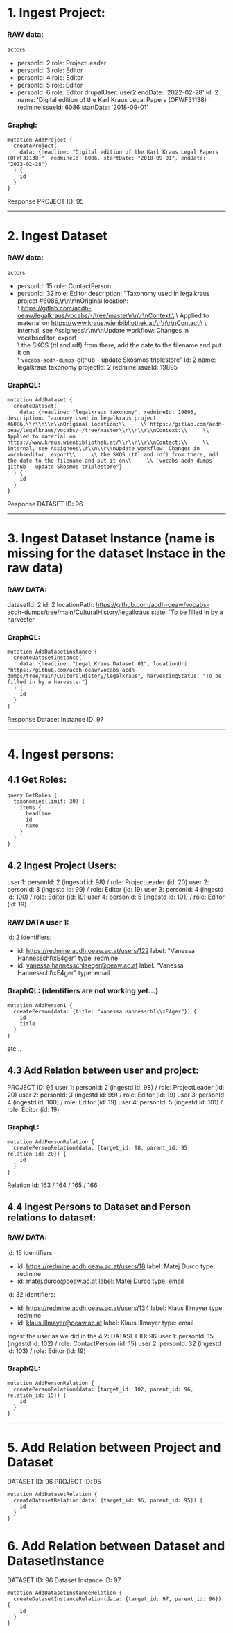 # 1. Ingest Project:
### RAW data:

actors:
  - personId: 2
    role: ProjectLeader
  - personId: 3
    role: Editor
  - personId: 4
    role: Editor
  - personId: 5
    role: Editor
  - personId: 6
    role: Editor
drupalUser: user2
endDate: '2022-02-28'
id: 2
name: 'Digital edition of the Karl Kraus Legal Papers (OFWF31138) '
redmineIssueId: 6086
startDate: '2018-09-01'

### Graphql:
```
mutation AddProject {
  createProject(
    data: {headline: "Digital edition of the Karl Kraus Legal Papers (OFWF31138)", redmineId: 6086, startDate: "2018-09-01", endDate: "2022-02-28"}
  ) {
    id
  }
}
```
Response PROJECT ID: 95
_____________________________________________

# 2. Ingest Dataset

### RAW data:
actors:
  - personId: 15
    role: ContactPerson
  - personId: 32
    role: Editor
  description: "Taxonomy used in legalkraus project #6086,\r\n\r\nOriginal location:\
    \ https://gitlab.com/acdh-oeaw/legalkraus/vocabs/-/tree/master\r\n\r\nContext:\
    \ Applied to material on https://www.kraus.wienbibliothek.at/\r\n\r\nContact:\
    \ internal, see Assignees\r\n\r\nUpdate workflow: Changes in vocabseditor, export\
    \ the SKOS (ttl and rdf) from there, add the date to the filename and put it on\
    \ `vocabs-acdh-dumps`-github - update Skosmos triplestore"
  id: 2
  name: legalkraus taxonomy
  projectId: 2
  redmineIssueId: 19895

### GraphQL:
```
mutation AddDataset {
  createDataset(
    data: {headline: "legalkraus taxonomy", redmineId: 19895, description: "axonomy used in legalkraus project #6086,\\r\\n\\r\\nOriginal location:\\     \\ https://gitlab.com/acdh-oeaw/legalkraus/vocabs/-/tree/master\\r\\n\\r\\nContext:\\     \\ Applied to material on https://www.kraus.wienbibliothek.at/\\r\\n\\r\\nContact:\\     \\ internal, see Assignees\\r\\n\\r\\nUpdate workflow: Changes in vocabseditor, export\\     \\ the SKOS (ttl and rdf) from there, add the date to the filename and put it on\\     \\ `vocabs-acdh-dumps`-github - update Skosmos triplestore"}
  ) {
    id
  }
}
```

Response DATASET ID: 96

__________

# 3. Ingest Dataset Instance (name is missing for the dataset Instace in the raw data)

### RAW DATA:
  datasetId: 2
  id: 2
  locationPath: https://github.com/acdh-oeaw/vocabs-acdh-dumps/tree/main/CulturalHistory/legalkraus
  state: `To be filled in by a harvester

### GraphQL:

```
mutation AddDatasetinstance {
  createDatasetInstance(
    data: {headline: "Legal Kraus Dataset 01", locationUri: "https://github.com/acdh-oeaw/vocabs-acdh-dumps/tree/main/CulturalHistory/legalkraus", harvestingStatus: "To be filled in by a harvester"}
  ) {
    id
  }
}
```
Response Dataset Instance ID: 97
________________________

# 4. Ingest persons:

## 4.1 Get Roles:
```
query GetRoles {
  taxonomies(limit: 30) {
    items {
      headline
      id
      name
    }
  }
}
```

## 4.2 Ingest Project Users:

user 1: personId: 2 (ingestd id: 98) / role: ProjectLeader (id: 20)
user 2: personId: 3 (ingestd id: 99) / role: Editor (id: 19)
user 3: personId: 4 (ingestd id: 100) / role: Editor  (id: 19)
user 4: personId: 5 (ingestd id: 101) / role: Editor  (id: 19)

### RAW DATA user 1:

id: 2
  identifiers:
  - id: https://redmine.acdh.oeaw.ac.at/users/122
    label: "Vanessa Hannesschl\xE4ger"
    type: redmine
  - id: vanessa.hannesschlaeger@oeaw.ac.at
    label: "Vanessa Hannesschl\xE4ger"
    type: email


### GraphQL: (identifiers are not working yet...)
```
mutation AddPerson1 {
  createPerson(data: {title: "Vanessa Hannesschl\\xE4ger"}) {
    id
    title
  }
}
```

etc...

## 4.3 Add Relation between user and project:

PROJECT ID: 95
user 1: personId: 2 (ingestd id: 98) / role: ProjectLeader (id: 20)
user 2: personId: 3 (ingestd id: 99) / role: Editor (id: 19)
user 3: personId: 4 (ingestd id: 100) / role: Editor  (id: 19)
user 4: personId: 5 (ingestd id: 101) / role: Editor  (id: 19)

### GraphqL:
```
mutation AddPersonRelation {
  createPersonRelation(data: {target_id: 98, parent_id: 95, relation_id: 20}) {
    id
  }
}
```
Relation Id: 163 / 164 / 165 / 166

## 4.4 Ingest Persons to Dataset and Person relations to dataset:

### RAW DATA:

id: 15
  identifiers:
  - id: https://redmine.acdh.oeaw.ac.at/users/18
    label: Matej Durco
    type: redmine
  - id: matej.durco@oeaw.ac.at
    label: Matej Durco
    type: email

  id: 32
  identifiers:
  - id: https://redmine.acdh.oeaw.ac.at/users/134
    label: Klaus Illmayer
    type: redmine
  - id: klaus.illmayer@oeaw.ac.at
    label: Klaus Illmayer
    type: email

Ingest the user as we did in the 4.2:
DATASET ID: 96
user 1: personId: 15 (ingestd id: 102) / role: ContactPerson (id: 15)
user 2: personId: 32 (ingestd id: 103) / role: Editor (id: 19)

### GraphQL:

```
mutation AddPersonRelation {
  createPersonRelation(data: {target_id: 102, parent_id: 96, relation_id: 15}) {
    id
  }
}
```
_________________________

# 5. Add Relation between Project and Dataset

DATASET ID: 96
PROJECT ID: 95

```
mutation AddDatasetRelation {
  createDatasetRelation(data: {target_id: 96, parent_id: 95}) {
    id
  }
}
```

# 6. Add Relation between Dataset and DatasetInstance

DATASET ID: 96
Dataset Instance ID: 97

```
mutation AddDatasetInstanceRelation {
  createDatasetInstanceRelation(data: {target_id: 97, parent_id: 96}) {
    id
  }
}
```

